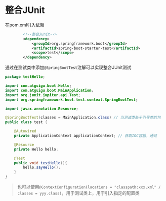 # 整合JUnit

在pom.xml引入依赖

```xml
        <!--整合JUnit-->
		<dependency>
            <groupId>org.springframework.boot</groupId>
            <artifactId>spring-boot-starter-test</artifactId>
            <scope>test</scope>
        </dependency>
```

通过在测试类中添加`@SpringBootTest`注解可以实现整合JUnit测试

```java
package testHello;

import com.atguigu.boot.Hello;
import com.atguigu.boot.MainApplication;
import org.junit.jupiter.api.Test;
import org.springframework.boot.test.context.SpringBootTest;

import javax.annotation.Resource;

@SpringBootTest(classes = MainApplication.class) // 当测试类处于引导类的包和子包下时，就不需要指定引导类(指定的配置类中存在此bean也可以(@Bean))
public class test {

    @Autowired
    private ApplicationContext applicationContext; // 获取IOC容器，通过

    @Resource
    private Hello hello;

    @Test
    public void testHello(){
        hello.sayHello();
    }
}
```

> 也可以使用`@ContextConfiguration(locations = "classpath:xxx.xml" / classes = yyy.class)`，用于测试类上，用于引入指定的配置类
